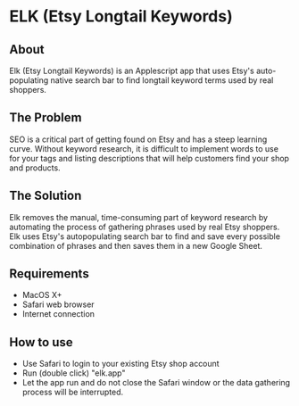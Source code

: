 # ELK (Etsy Longtail Keywords)
## About
Elk (Etsy Longtail Keywords) is an Applescript app that uses Etsy's auto-populating native search bar to find longtail keyword terms used by real shoppers.

## The Problem
SEO is a critical part of getting found on Etsy and has a steep learning curve. Without keyword research, it is difficult to implement words to use for your tags and listing descriptions that will help customers find your shop and products.

## The Solution
Elk removes the manual, time-consuming part of keyword research by automating the process of gathering phrases used by real Etsy shoppers. Elk uses Etsy's autopopulating search bar to find and save every possible combination of phrases and then saves them in a new Google Sheet.

## Requirements
- MacOS X+
- Safari web browser
- Internet connection

## How to use
- Use Safari to login to your existing Etsy shop account
- Run (double click) "elk.app"
- Let the app run and do not close the Safari window or the data gathering process will be interrupted.
